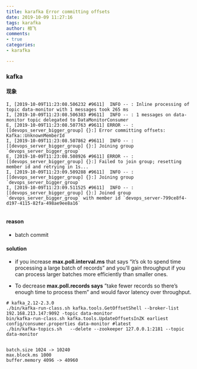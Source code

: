 ```yaml
---
title: karafka Error committing offsets
date: 2019-10-09 11:27:16
tags: karafka
author: 相飞
comments:
- true
categories:
- karafka

---
```


### kafka 


####  现象

```
I, [2019-10-09T11:23:08.506232 #9611]  INFO -- : Inline processing of topic data-monitor with 1 messages took 265 ms
I, [2019-10-09T11:23:08.506383 #9611]  INFO -- : 1 messages on data-monitor topic delegated to DataMonitorConsumer
E, [2019-10-09T11:23:08.507763 #9611] ERROR -- : [[devops_server_bigger_group] {}:] Error committing offsets: Kafka::UnknownMemberId
I, [2019-10-09T11:23:08.507862 #9611]  INFO -- : [[devops_server_bigger_group] {}:] Joining group `devops_server_bigger_group`
E, [2019-10-09T11:23:08.508926 #9611] ERROR -- : [[devops_server_bigger_group] {}:] Failed to join group; resetting member id and retrying in 1s...
I, [2019-10-09T11:23:09.509288 #9611]  INFO -- : [[devops_server_bigger_group] {}:] Joining group `devops_server_bigger_group`
I, [2019-10-09T11:23:09.511525 #9611]  INFO -- : [[devops_server_bigger_group] {}:] Joined group `devops_server_bigger_group` with member id `devops_server-799ce8f4-d197-4115-82fa-498ae9ee8a16`


```


#### reason

- batch commit 

#### solution

- if you increase **max.poll.interval.ms** that says “it’s ok to spend time processing a large batch of records” and you’ll gain throughput if you can process larger batches more efficiently than smaller ones.

- To decrease **max.poll.records says** ”take fewer records so there’s enough time to process them” and would favor latency over throughput.


```
# kafka_2.12-2.3.0
./bin/kafka-run-class.sh kafka.tools.GetOffsetShell --broker-list 192.168.213.147:9092 -topic data-monitor  
bin/kafka-run-class.sh kafka.tools.UpdateOffsetsInZK earliest config/consumer.properties data-monitor #latest
./bin/kafka-topics.sh   --delete --zookeeper 127.0.0.1:2181 --topic data-monitor


batch.size 1024 -> 10240
max.block.ms 1000 
buffer.memory 4096 -> 40960

```


